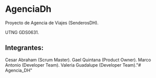 # AgenciaDh

Proyecto de Agencia de Viajes (SenderosDH).

UTNG GDS0631.

## Integrantes:

Cesar Abraham (Scrum Master).
Gael Quintana (Product Owner).
Marco Antonio (Developer Team).
Valeria Guadalupe (Developer Team)."# Agencia_DH" 

